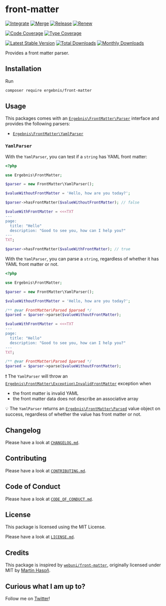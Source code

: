 # front-matter

[![Integrate](https://github.com/ergebnis/front-matter/workflows/Integrate/badge.svg)](https://github.com/ergebnis/front-matter/actions)
[![Merge](https://github.com/ergebnis/front-matter/workflows/Merge/badge.svg)](https://github.com/ergebnis/front-matter/actions)
[![Release](https://github.com/ergebnis/front-matter/workflows/Release/badge.svg)](https://github.com/ergebnis/front-matter/actions)
[![Renew](https://github.com/ergebnis/front-matter/workflows/Renew/badge.svg)](https://github.com/ergebnis/front-matter/actions)

[![Code Coverage](https://codecov.io/gh/ergebnis/front-matter/branch/main/graph/badge.svg)](https://codecov.io/gh/ergebnis/front-matter)
[![Type Coverage](https://shepherd.dev/github/ergebnis/front-matter/coverage.svg)](https://shepherd.dev/github/ergebnis/front-matter)

[![Latest Stable Version](https://poser.pugx.org/ergebnis/front-matter/v/stable)](https://packagist.org/packages/ergebnis/front-matter)
[![Total Downloads](https://poser.pugx.org/ergebnis/front-matter/downloads)](https://packagist.org/packages/ergebnis/front-matter)
[![Monthly Downloads](http://poser.pugx.org/ergebnis/front-matter/d/monthly)](https://packagist.org/packages/ergebnis/front-matter)

Provides a front matter parser.

## Installation

Run

```sh
composer require ergebnis/front-matter
```

## Usage

This packages comes with an [`Ergebnis\FrontMatter\Parser`](src/Parser.php) interface and provides the following parsers:

 - [`Ergebnis\FrontMatter\YamlParser`](#yamlparser)

### `YamlParser`

With the `YamlParser`, you can test if a `string` has YAML front matter:

```php
<?php

use Ergebnis\FrontMatter;

$parser = new FrontMatter\YamlParser();

$valueWithoutFrontMatter = 'Hello, how are you today?';

$parser->hasFrontMatter($valueWithoutFrontMatter); // false

$valueWithFrontMatter = <<<TXT
---
page:
  title: "Hello"
  description: "Good to see you, how can I help you?"
---
TXT;

$parser->hasFrontMatter($valueWithFrontMatter); // true
```

With the `YamlParser`, you can parse a `string`, regardless of whether it has YAML front matter or not.

```php
<?php

use Ergebnis\FrontMatter;

$parser = new FrontMatter\YamlParser();

$valueWithoutFrontMatter = 'Hello, how are you today?';

/** @var FrontMatter\Parsed $parsed */
$parsed = $parser->parse($valueWithoutFrontMatter);

$valueWithFrontMatter = <<<TXT
---
page:
  title: "Hello"
  description: "Good to see you, how can I help you?"
---
TXT;

/** @var FrontMatter\Parsed $parsed */
$parsed = $parser->parse($valueWithoutFrontMatter);
```

:exclamation: The `YamlParser` will throw an [`Ergebnis\FrontMatter\Exception\InvalidFrontMatter`](src/Exception/InvalidFrontMatter.php) exception when

- the front matter is invalid YAML
- the front matter data does not describe an associative array

:bulb: The `YamlParser` returns an [`Ergebnis\FrontMatter\Parsed`](src/Parsed.php) value object on success, regardless of whether the value has front matter or not.

## Changelog

Please have a look at [`CHANGELOG.md`](CHANGELOG.md).

## Contributing

Please have a look at [`CONTRIBUTING.md`](.github/CONTRIBUTING.md).

## Code of Conduct

Please have a look at [`CODE_OF_CONDUCT.md`](https://github.com/ergebnis/.github/blob/main/CODE_OF_CONDUCT.md).

## License

This package is licensed using the MIT License.

Please have a look at [`LICENSE.md`](LICENSE.md).

## Credits

This package is inspired by [`webuni/front-matter`](https://github.com/webuni/front-matter), originally licensed under MIT by [Martin Hasoň](https://github.com/hason).

## Curious what I am up to?

Follow me on [Twitter](https://twitter.com/intent/follow?screen_name=localheinz)!
